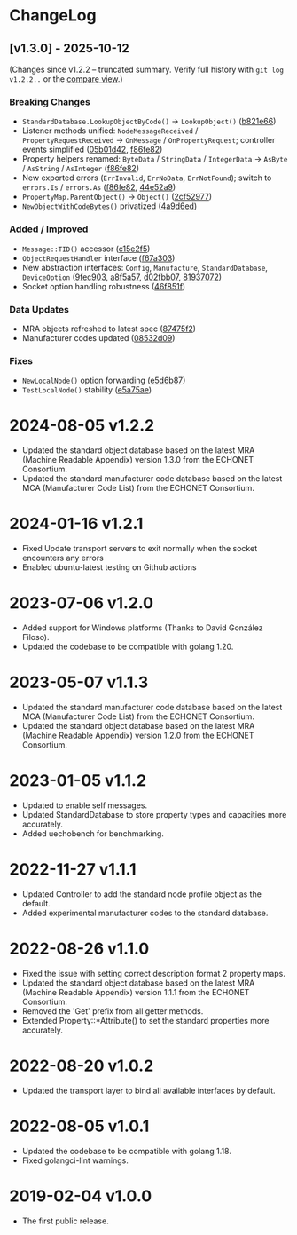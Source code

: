 # ChangeLog

## [v1.3.0] - 2025-10-12

(Changes since v1.2.2 – truncated summary. Verify full history with `git log v1.2.2..` or the [compare view](https://github.com/cybergarage/uecho-go/compare/v1.2.2...v1.3.0).)

### Breaking Changes
- `StandardDatabase.LookupObjectByCode()` → `LookupObject()` ([b821e66](https://github.com/cybergarage/uecho-go/commit/b821e66ae14b1be6381d3e82aa84bb50e1a5570d))
- Listener methods unified: `NodeMessageReceived` / `PropertyRequestReceived` → `OnMessage` / `OnPropertyRequest`; controller events simplified ([05b01d42](https://github.com/cybergarage/uecho-go/commit/05b01d421138fc32016a597a7483271c6a0a4778), [f86fe82](https://github.com/cybergarage/uecho-go/commit/f86fe82a1138a42cff5003fd2751df37bb3d24c8))
- Property helpers renamed: `ByteData` / `StringData` / `IntegerData` → `AsByte` / `AsString` / `AsInteger` ([f86fe82](https://github.com/cybergarage/uecho-go/commit/f86fe82a1138a42cff5003fd2751df37bb3d24c8))
- New exported errors (`ErrInvalid`, `ErrNoData`, `ErrNotFound`); switch to `errors.Is` / `errors.As` ([f86fe82](https://github.com/cybergarage/uecho-go/commit/f86fe82a1138a42cff5003fd2751df37bb3d24c8), [44e52a9](https://github.com/cybergarage/uecho-go/commit/44e52a92b07cc04301cb362a8d6ee784b59a07e7))
- `PropertyMap.ParentObject()` → `Object()` ([2cf52977](https://github.com/cybergarage/uecho-go/commit/2cf529770ef896ceb390c6b955a8a2633fb8f9aa))
- `NewObjectWithCodeBytes()` privatized ([4a9d6ed](https://github.com/cybergarage/uecho-go/commit/4a9d6ed40fb237188513317c54f3700e28ea2297))

### Added / Improved
- `Message::TID()` accessor ([c15e2f5](https://github.com/cybergarage/uecho-go/commit/c15e2f5cb9b98cd3556edb7c2a44f2d446349c0c))
- `ObjectRequestHandler` interface ([f67a303](https://github.com/cybergarage/uecho-go/commit/f67a3037048e054ff9042fa8430d66006380fbd2))
- New abstraction interfaces: `Config`, `Manufacture`, `StandardDatabase`, `DeviceOption` ([9fec903](https://github.com/cybergarage/uecho-go/commit/9fec903edc3457fdd599751295a0c8b046256946), [a8f5a57](https://github.com/cybergarage/uecho-go/commit/a8f5a579700e7e8e80304d44e824f38439e98339), [d02fbb07](https://github.com/cybergarage/uecho-go/commit/d02fbb07ef57b0e9954890462de90c31c036c2cd), [81937072](https://github.com/cybergarage/uecho-go/commit/819370726e9d9fea54a31c2e77b5a7523edfd71d))
- Socket option handling robustness ([46f851f](https://github.com/cybergarage/uecho-go/commit/46f851fb9afd89406c9fc87726d8a06e28e75039))

### Data Updates
- MRA objects refreshed to latest spec ([87475f2](https://github.com/cybergarage/uecho-go/commit/87475f2f4ad86adfe4ab625f390c3d87c856963c))
- Manufacturer codes updated ([08532d09](https://github.com/cybergarage/uecho-go/commit/08532d09f23167fbbc6ab29b28e66bf7fd8792f7))

### Fixes
- `NewLocalNode()` option forwarding ([e5d6b87](https://github.com/cybergarage/uecho-go/commit/e5d6b877956e8d2d3a22d72ce6af4090a8b44c48))
- `TestLocalNode()` stability ([e5a75ae](https://github.com/cybergarage/uecho-go/commit/e5a75ae276a670e123c87ddfee7c8dcf0877237a))

# 2024-08-05 v1.2.2
* Updated the standard object database based on the latest MRA (Machine Readable Appendix) version 1.3.0 from the ECHONET Consortium.
* Updated the standard manufacturer code database based on the latest MCA (Manufacturer Code List) from the ECHONET Consortium.

# 2024-01-16 v1.2.1
* Fixed Update transport servers to exit normally when the socket encounters any errors
* Enabled ubuntu-latest testing on Github actions

# 2023-07-06 v1.2.0
* Added support for Windows platforms (Thanks to David González Filoso).
* Updated the codebase to be compatible with golang 1.20.

# 2023-05-07 v1.1.3
* Updated the standard manufacturer code database based on the latest MCA (Manufacturer Code List) from the ECHONET Consortium.
* Updated the standard object database based on the latest MRA (Machine Readable Appendix) version 1.2.0 from the ECHONET Consortium.

# 2023-01-05 v1.1.2
* Updated to enable self messages.
* Updated StandardDatabase to store property types and capacities more accurately.
* Added uechobench for benchmarking.

# 2022-11-27 v1.1.1
* Updated Controller to add the standard node profile object as the default.
* Added experimental manufacturer codes to the standard database.

# 2022-08-26 v1.1.0
* Fixed the issue with setting correct description format 2 property maps.
* Updated the standard object database based on the latest MRA (Machine Readable Appendix) version 1.1.1 from the ECHONET Consortium.
* Removed the 'Get' prefix from all getter methods.
* Extended Property::*Attribute() to set the standard properties more accurately.

# 2022-08-20 v1.0.2
* Updated the transport layer to bind all available interfaces by default.

# 2022-08-05 v1.0.1
* Updated the codebase to be compatible with golang 1.18.
* Fixed golangci-lint warnings.

# 2019-02-04 v1.0.0
* The first public release.
